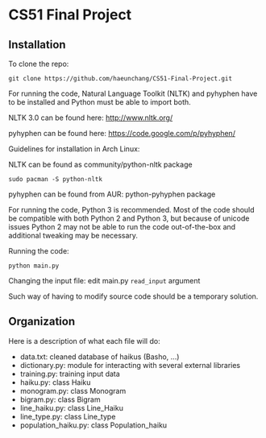 CS51 Final Project
===========

Installation
------------

To clone the repo:

```
git clone https://github.com/haeunchang/CS51-Final-Project.git
```

For running the code, Natural Language Toolkit (NLTK) and pyhyphen have to be installed and Python must be able to import both.

NLTK 3.0 can be found here: http://www.nltk.org/

pyhyphen can be found here: https://code.google.com/p/pyhyphen/

Guidelines for installation in Arch Linux:

NLTK can be found as community/python-nltk package
```
sudo pacman -S python-nltk
```
pyhyphen can be found from AUR: python-pyhyphen package

For running the code, Python 3 is recommended. Most of the code should be compatible with both Python 2 and Python 3, but because of unicode issues Python 2 may not be able to run the code out-of-the-box and additional tweaking may be necessary.

Running the code:
```
python main.py
```
Changing the input file: edit main.py `read_input` argument

Such way of having to modify source code should be a temporary solution.


Organization
------------

Here is a description of what each file will do:
- data.txt: cleaned database of haikus (Basho, ...)
- dictionary.py: module for interacting with several external libraries
- training.py: training input data
- haiku.py: class Haiku
- monogram.py: class Monogram
- bigram.py: class Bigram
- line_haiku.py: class Line_Haiku
- line_type.py: class Line_type
- population_haiku.py: class Population_haiku
